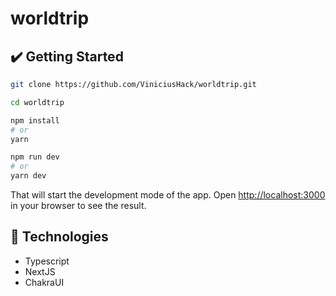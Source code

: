 # worldtrip

## ✔️ Getting Started

```bash
git clone https://github.com/ViniciusHack/worldtrip.git

cd worldtrip

npm install
# or
yarn

npm run dev
# or
yarn dev
```

That will start the development mode of the app. Open [http://localhost:3000](http://localhost:3000) in your browser to see the result.

## 🔧 Technologies
- Typescript
- NextJS
- ChakraUI

